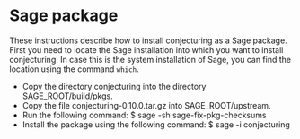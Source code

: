 Sage package
============

These instructions describe how to install conjecturing as a Sage package.
First you need to locate the Sage installation into which you want to install
conjecturing. In case this is the system installation of Sage, you can find 
the location using the command `which`.

 * Copy the directory conjecturing into the directory SAGE_ROOT/build/pkgs.
 * Copy the file conjecturing-0.10.0.tar.gz into SAGE_ROOT/upstream.
 * Run the following command:
     $ sage -sh sage-fix-pkg-checksums
 * Install the package using the following command:
     $ sage -i conjecturing
